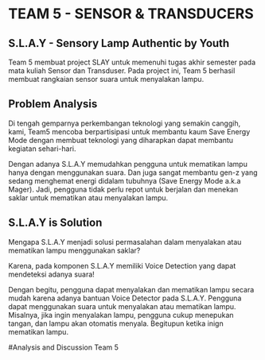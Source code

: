 # TEAM 5 - SENSOR & TRANSDUCERS

## S.L.A.Y - Sensory Lamp Authentic by Youth
Team 5 membuat project SLAY untuk memenuhi tugas akhir semester pada mata kuliah Sensor dan Transduser. Pada project ini, Team 5 berhasil membuat rangkaian sensor suara untuk menyalakan lampu.

## Problem Analysis
Di tengah gemparnya perkembangan teknologi yang semakin canggih, kami, Team5 mencoba berpartisipasi untuk membantu kaum Save Energy Mode dengan membuat teknologi yang diharapkan dapat membantu kegiatan sehari-hari.

Dengan adanya S.L.A.Y memudahkan pengguna untuk mematikan lampu hanya dengan menggunakan suara. Dan juga sangat membantu gen-z yang sedang menghemat energi didalam tubuhnya (Save Energy Mode a.k.a Mager). Jadi, pengguna tidak perlu repot untuk berjalan dan menekan saklar untuk mematikan atau menyalakan lampu.

## S.L.A.Y is Solution
Mengapa S.L.A.Y menjadi solusi permasalahan dalam menyalakan atau mematikan lampu menggunakan saklar?

Karena, pada komponen S.L.A.Y memiliki Voice Detection yang dapat mendeteksi adanya suara!

Dengan begitu, pengguna dapat menyalakan dan mematikan lampu secara mudah karena adanya bantuan Voice Detector pada S.L.A.Y.
Pengguna dapat menggunakan suara untuk menyalakan atau mematikan lampu.
Misalnya, jika ingin menyalakan lampu, pengguna cukup menepukan tangan, dan lampu akan otomatis menyala. Begitupun ketika inign mematikan lampu.

#Analysis and Discussion
Team 5
